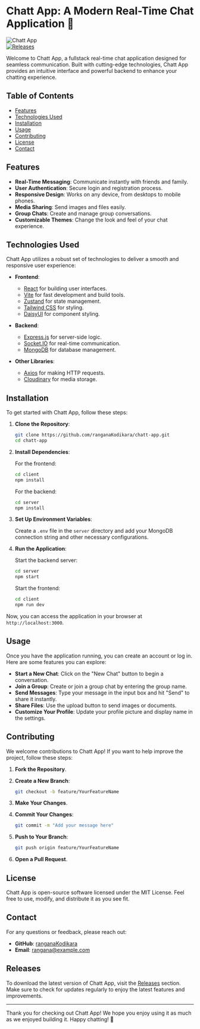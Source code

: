 # Chatt App: A Modern Real-Time Chat Application 🚀

![Chatt App](https://img.shields.io/badge/Chatt_App-Ready-brightgreen)  
[![Releases](https://img.shields.io/badge/Releases-v1.0.0-blue)](https://github.com/ranganaKodikara/chatt-app/releases)

Welcome to Chatt App, a fullstack real-time chat application designed for seamless communication. Built with cutting-edge technologies, Chatt App provides an intuitive interface and powerful backend to enhance your chatting experience. 

## Table of Contents

- [Features](#features)
- [Technologies Used](#technologies-used)
- [Installation](#installation)
- [Usage](#usage)
- [Contributing](#contributing)
- [License](#license)
- [Contact](#contact)

## Features

- **Real-Time Messaging**: Communicate instantly with friends and family.
- **User Authentication**: Secure login and registration process.
- **Responsive Design**: Works on any device, from desktops to mobile phones.
- **Media Sharing**: Send images and files easily.
- **Group Chats**: Create and manage group conversations.
- **Customizable Themes**: Change the look and feel of your chat experience.

## Technologies Used

Chatt App utilizes a robust set of technologies to deliver a smooth and responsive user experience:

- **Frontend**: 
  - [React](https://reactjs.org/) for building user interfaces.
  - [Vite](https://vitejs.dev/) for fast development and build tools.
  - [Zustand](https://github.com/pmndrs/zustand) for state management.
  - [Tailwind CSS](https://tailwindcss.com/) for styling.
  - [DaisyUI](https://daisyui.com/) for component styling.

- **Backend**:
  - [Express.js](https://expressjs.com/) for server-side logic.
  - [Socket.IO](https://socket.io/) for real-time communication.
  - [MongoDB](https://www.mongodb.com/) for database management.

- **Other Libraries**:
  - [Axios](https://axios-http.com/) for making HTTP requests.
  - [Cloudinary](https://cloudinary.com/) for media storage.

## Installation

To get started with Chatt App, follow these steps:

1. **Clone the Repository**:

   ```bash
   git clone https://github.com/ranganaKodikara/chatt-app.git
   cd chatt-app
   ```

2. **Install Dependencies**:

   For the frontend:

   ```bash
   cd client
   npm install
   ```

   For the backend:

   ```bash
   cd server
   npm install
   ```

3. **Set Up Environment Variables**:

   Create a `.env` file in the `server` directory and add your MongoDB connection string and other necessary configurations.

4. **Run the Application**:

   Start the backend server:

   ```bash
   cd server
   npm start
   ```

   Start the frontend:

   ```bash
   cd client
   npm run dev
   ```

Now, you can access the application in your browser at `http://localhost:3000`.

## Usage

Once you have the application running, you can create an account or log in. Here are some features you can explore:

- **Start a New Chat**: Click on the "New Chat" button to begin a conversation.
- **Join a Group**: Create or join a group chat by entering the group name.
- **Send Messages**: Type your message in the input box and hit "Send" to share it instantly.
- **Share Files**: Use the upload button to send images or documents.
- **Customize Your Profile**: Update your profile picture and display name in the settings.

## Contributing

We welcome contributions to Chatt App! If you want to help improve the project, follow these steps:

1. **Fork the Repository**.
2. **Create a New Branch**:
   
   ```bash
   git checkout -b feature/YourFeatureName
   ```

3. **Make Your Changes**.
4. **Commit Your Changes**:

   ```bash
   git commit -m "Add your message here"
   ```

5. **Push to Your Branch**:

   ```bash
   git push origin feature/YourFeatureName
   ```

6. **Open a Pull Request**.

## License

Chatt App is open-source software licensed under the MIT License. Feel free to use, modify, and distribute it as you see fit.

## Contact

For any questions or feedback, please reach out:

- **GitHub**: [ranganaKodikara](https://github.com/ranganaKodikara)
- **Email**: rangana@example.com

## Releases

To download the latest version of Chatt App, visit the [Releases](https://github.com/ranganaKodikara/chatt-app/releases) section. Make sure to check for updates regularly to enjoy the latest features and improvements.

---

Thank you for checking out Chatt App! We hope you enjoy using it as much as we enjoyed building it. Happy chatting! 💬